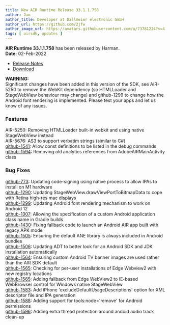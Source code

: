 ```yaml
---
title: New AIR Runtime Release 33.1.1.758
author: Jan
author_title: Developer at Dallmeier electronic GmbH
author_url: https://github.com/2jfw
author_image_url: https://avatars.githubusercontent.com/u/73781224?v=4
tags: [ airsdk, updates ]
---
```


**AIR Runtime 33.1.1.758** has been released by Harman.  
**Date:** 02-Feb-2022  


- [Release Notes](https://airsdk.harman.com/api/versions/33.1.1.758/release-notes/Release_Notes_AIR_SDK_33.1.1.758.pdf)
- [Download](https://airsdk.harman.com/download/33.1.1.758)


**WARNING:**  
Significant changes have been added in this version of the SDK, see AIR-5250 to remove the WebKit dependency (so HTMLLoader and StageWebView behaviour may change) and github-1299 to change how the Android font rendering is implemented. Please test your apps and let us know of any issues.  

### Features  
AIR-5250: Removing HTMLLoader built-in webkit and using native StageWebView instead  
AIR-5676: AS3 to support verbatim strings (similar to C#)  
[github-1541](https://github.com/airsdk/Adobe-Runtime-Support/issues/1541): Allow const definitions to be listed in the debug commands  
[github-1594](https://github.com/airsdk/Adobe-Runtime-Support/issues/1594): Removing old analytics references from AdobeAIRMainActivity class  

### Bug Fixes  
[github-773](https://github.com/airsdk/Adobe-Runtime-Support/issues/773): Updating code-signing using native process to allow IPAs to install on M1 hardware  
[github-1290](https://github.com/airsdk/Adobe-Runtime-Support/issues/1290): Updating StageWebView.drawViewPortToBitmapData to cope with Retina high-res mac displays  
[github-1299](https://github.com/airsdk/Adobe-Runtime-Support/issues/1299): Updating Android font rendering mechanism to work on Android 12  
[github-1307](https://github.com/airsdk/Adobe-Runtime-Support/issues/1307): Allowing the specification of a custom Android application class name in Gradle builds  
[github-1430](https://github.com/airsdk/Adobe-Runtime-Support/issues/1430): Fixing fallback code to launch an Android AIR app built with legacy APK mode  
[github-1505](https://github.com/airsdk/Adobe-Runtime-Support/issues/1505): Ensuring the default ANE library is always included in Android bundles  
[github-1506](https://github.com/airsdk/Adobe-Runtime-Support/issues/1506): Updating ADT to better look for an Android SDK and JDK installation automatically  
[github-1564](https://github.com/airsdk/Adobe-Runtime-Support/issues/1564): Ensuring custom Android TV banner images are used rather than the AIR SDK default  
[github-1565](https://github.com/airsdk/Adobe-Runtime-Support/issues/1565): Checking for per-user installations of Edge Webview2 with new registry locations  
[github-1565](https://github.com/airsdk/Adobe-Runtime-Support/issues/1565): Adding fallback from Edge WebView2 to IE-based WebBrowser control for Windows native StageWebView  
[github-1583](https://github.com/airsdk/Adobe-Runtime-Support/issues/1583): Add iPhone 'excludeDefaultUsageDescriptions' option for XML descriptor file and IPA generation  
[github-1588](https://github.com/airsdk/Adobe-Runtime-Support/issues/1588): Adding support for tools:node='remove' for Android permissions  
[github-1596](https://github.com/airsdk/Adobe-Runtime-Support/issues/1596): Adding extra thread protection around andoid audio track clean-up  
